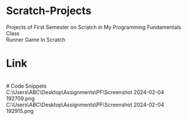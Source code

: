 # Scratch-Projects
Projects of First Semester on Scratch in My Programming Fundamentals Class
<br>
Runner Game In Scratch
<br>
# Link
<br>
# Code Snippets
<br>
C:\Users\ABC\Desktop\Assignments\PF\Screenshot 2024-02-04 192709.png
<br>
C:\Users\ABC\Desktop\Assignments\PF\Screenshot 2024-02-04 192915.png
<br>

